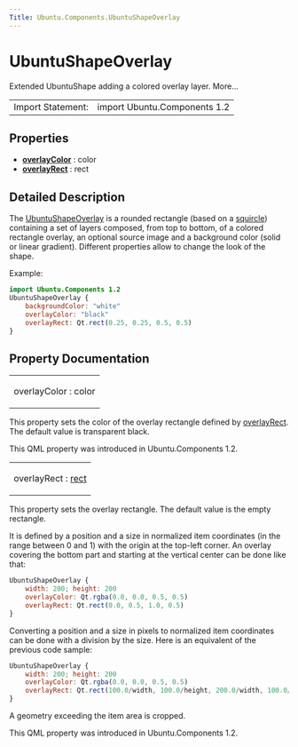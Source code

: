 ```yaml
---
Title: Ubuntu.Components.UbuntuShapeOverlay
---
```

        
UbuntuShapeOverlay
==================

<span class="subtitle"></span>
Extended UbuntuShape adding a colored overlay layer. More...

|                   |                              |
|-------------------|------------------------------|
| Import Statement: | import Ubuntu.Components 1.2 |

<span id="properties"></span>
Properties
----------

-   ****[overlayColor](#overlayColor-prop)**** : color
-   ****[overlayRect](#overlayRect-prop)**** : rect

<span id="details"></span>
Detailed Description
--------------------

The [UbuntuShapeOverlay](index.html) is a rounded rectangle (based on a [squircle](https://en.wikipedia.org/wiki/Squircle)) containing a set of layers composed, from top to bottom, of a colored rectangle overlay, an optional source image and a background color (solid or linear gradient). Different properties allow to change the look of the shape.

Example:

``` qml
import Ubuntu.Components 1.2
UbuntuShapeOverlay {
    backgroundColor: "white"
    overlayColor: "black"
    overlayRect: Qt.rect(0.25, 0.25, 0.5, 0.5)
}
```

Property Documentation
----------------------

<table>
<colgroup>
<col width="100%" />
</colgroup>
<tbody>
<tr class="odd">
<td><p><span id="overlayColor-prop"></span><span class="name">overlayColor</span> : <span class="type">color</span></p></td>
</tr>
</tbody>
</table>

This property sets the color of the overlay rectangle defined by [overlayRect](#overlayRect-prop). The default value is transparent black.

This QML property was introduced in Ubuntu.Components 1.2.

<table>
<colgroup>
<col width="100%" />
</colgroup>
<tbody>
<tr class="odd">
<td><p><span id="overlayRect-prop"></span><span class="name">overlayRect</span> : <span class="type"><a href="http://doc.qt.io/qt-5/qml-rect.html">rect</a></span></p></td>
</tr>
</tbody>
</table>

This property sets the overlay rectangle. The default value is the empty rectangle.

It is defined by a position and a size in normalized item coordinates (in the range between 0 and 1) with the origin at the top-left corner. An overlay covering the bottom part and starting at the vertical center can be done like that:

``` qml
UbuntuShapeOverlay {
    width: 200; height: 200
    overlayColor: Qt.rgba(0.0, 0.0, 0.5, 0.5)
    overlayRect: Qt.rect(0.0, 0.5, 1.0, 0.5)
}
```

Converting a position and a size in pixels to normalized item coordinates can be done with a division by the size. Here is an equivalent of the previous code sample:

``` qml
UbuntuShapeOverlay {
    width: 200; height: 200
    overlayColor: Qt.rgba(0.0, 0.0, 0.5, 0.5)
    overlayRect: Qt.rect(100.0/width, 100.0/height, 200.0/width, 100.0/height)
}
```

A geometry exceeding the item area is cropped.

This QML property was introduced in Ubuntu.Components 1.2.

